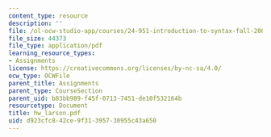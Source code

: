 ```yaml
---
content_type: resource
description: ''
file: /ol-ocw-studio-app/courses/24-951-introduction-to-syntax-fall-2003/d923cfc842ce9f31395730955c43a650_hw_larson.pdf
file_size: 44373
file_type: application/pdf
learning_resource_types:
- Assignments
license: https://creativecommons.org/licenses/by-nc-sa/4.0/
ocw_type: OCWFile
parent_title: Assignments
parent_type: CourseSection
parent_uid: b83bb989-f45f-0713-7451-de10f532164b
resourcetype: Document
title: hw_larson.pdf
uid: d923cfc8-42ce-9f31-3957-30955c43a650
---
```


